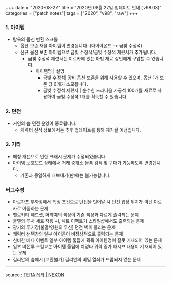 +++
date = "2020-08-27"
title = "2020년 08월 27일 업데이트 안내 (v98.03)"
categories = ["patch notes"]
tags = ["2020", "v98", "raw"]
+++

### 1. 아이템
- 탐욕의 옵션 변환 스크롤
  - 옵션 보존 재물 아이템이 변경됩니다. (다이아몬드 -> 금빛 수정석)
  - 신규 옵션 보존 아이템으로 금빛 수정석/금빛 수정석 제련서가 추가됩니다.
    - 금빛 수정석 제련서는 이르카에 있는 마법 재료 상인에게 구입할 수 있습니다.
      - 아이템명 | 설명
        - 금빛 수정석| 장비 옵션 보존을 위해 사용할 수 있으며, 옵션 1개 보존 당 6개가 소모됩니다.
        - 금빛 수정석 제련서 | 순수한 드라니움 가공석 100개를 재료로 사용하여 금빛 수정석 1개를 획득할 수 있습니다.
      
### 2. 던전
- 거인의 숲 던전 운영이 종료됩니다.
  - 캐릭터 전적 정보에서는 추후 업데이트를 통해 제거될 예정입니다.
 
### 3. 기타
- 매칭 개선으로 인한 크래시 문제가 수정되었습니다.
- 아이템 보호모드 상태에서 거래 중개소 물품 검색 및 구매가 가능하도록 변경됩니다.
  - 기존과 동일하게 내보내기(판매)는 불가능합니다.
 
### 버그수정
- 아르가프 부화장에서 특정 조건으로 던전을 벗어날 시 던전 입장 위치가 아닌 이르카로 이동하는 문제
- 헬로키티 헤드셋, 머리띠의 색상이 기존 색상과 다르게 출력되는 문제
- 불멸의 투사 세트 착용 시, 세트 이펙트가 스타일샵에서도 출력되는 문제
- 광기의 투기장[불멸/영원의 투신] 던전 벽이 뚫리는 문제
- 캐릭터 선택창의 일부 아이콘이 비정상적으로 출력되는 문제
- 신비한 바다 이벤트 일부 아이템 툴팁에 획득 아이템명이 잘못 기재되어 있는 문제
- 일부 비전투 스킬교본 아이템 툴팁에 치명타 위력 증가 패시브 내용이 기재되어 있는 문제
- 길리안의 숲에서 [교환불가] 길리안의 비밀 열쇠가 드랍되지 않는 문제

----

source : [TERA 테라 | NEXON](http://tera.nexon.com/news/update/view.aspx?n4articlesn=447)

